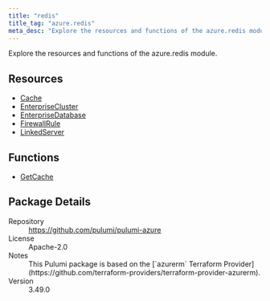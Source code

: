 ```yaml
---
title: "redis"
title_tag: "azure.redis"
meta_desc: "Explore the resources and functions of the azure.redis module."
---
```


<!-- WARNING: this file was generated by Pulumi Docs Generator. -->
<!-- Do not edit by hand unless you're certain you know what you are doing! -->

Explore the resources and functions of the azure.redis module.

<h2 id="resources">Resources</h2>
<ul class="api">
    <li><a href="cache" title="Cache"><span class="symbol resource"></span>Cache</a></li>
    <li><a href="enterprisecluster" title="EnterpriseCluster"><span class="symbol resource"></span>EnterpriseCluster</a></li>
    <li><a href="enterprisedatabase" title="EnterpriseDatabase"><span class="symbol resource"></span>EnterpriseDatabase</a></li>
    <li><a href="firewallrule" title="FirewallRule"><span class="symbol resource"></span>FirewallRule</a></li>
    <li><a href="linkedserver" title="LinkedServer"><span class="symbol resource"></span>LinkedServer</a></li>
</ul>

<h2 id="functions">Functions</h2>
<ul class="api">
    <li><a href="getcache" title="GetCache"><span class="symbol function"></span>GetCache</a></li>
</ul>

<h2 id="package-details">Package Details</h2>
<dl class="package-details">
	<dt>Repository</dt>
	<dd><a href="https://github.com/pulumi/pulumi-azure">https://github.com/pulumi/pulumi-azure</a></dd>
	<dt>License</dt>
	<dd>Apache-2.0</dd>
	<dt>Notes</dt>
	<dd>This Pulumi package is based on the [`azurerm` Terraform Provider](https://github.com/terraform-providers/terraform-provider-azurerm).</dd>
	<dt>Version</dt>
	<dd>3.49.0</dd>
</dl>

